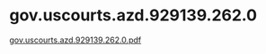 # gov.uscourts.azd.929139.262.0

[gov.uscourts.azd.929139.262.0.pdf](gov%20uscourts%20azd%20929139%20262%200%20ba9246751db14cbf8b3dbf27e1c5e6de/gov.uscourts.azd.929139.262.0.pdf)